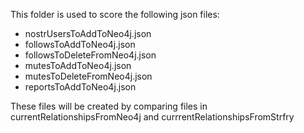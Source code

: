 This folder is used to score the following json files:
- nostrUsersToAddToNeo4j.json
- followsToAddToNeo4j.json
- followsToDeleteFromNeo4j.json
- mutesToAddToNeo4j.json
- mutesToDeleteFromNeo4j.json
- reportsToAddToNeo4j.json

These files will be created by comparing files in currentRelationshipsFromNeo4j and currrentRelationshipsFromStrfry
